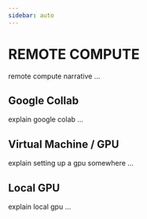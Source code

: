 ```yaml
---
sidebar: auto
---
```


# REMOTE COMPUTE

remote compute narrative ... 

## Google Collab

explain google colab ...

## Virtual Machine / GPU

explain setting up a gpu somewhere ...

## Local GPU

explain local gpu ...